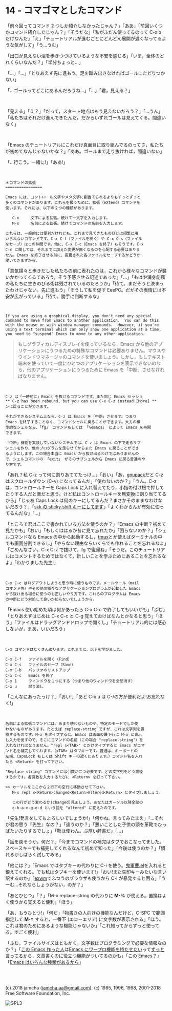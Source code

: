 

# 14 - コマゴマとしたコマンド

「前々回ってコマンド 2 つしか紹介しなかったじゃん？」「ああ」「前回いくつかコマンド紹介したじゃん？」「そうだな」「私がふだん使ってるのって C-x b だけなんだ」「え」「チュートリアルが進むごとにどんどん展開が遅くなってるような気がして」「う…うむ」  

「出口が見えない沼を歩きつづけているような不安を感じる」「いま，全体のどれくらいなんだ？」「半分ちょっと…」  

「…」「…」「とりあえず先に進もう。足を踏み出さなければゴールにたどりつかない」  

「…ゴールってどこにあるんだろうね…」「…」「君，見える？」  

<br>  

「見える」「え？」「だって，スタート地点はもう見えないだろう？」「…うん」「私たちはそれだけ進んできたんだ。だからいずれゴールは見えてくる。間違いなく」  

<br>  

「Emacs のチュートリアルにこれだけ真面目に取り組んでるのってさ，私たちが初めてなんじゃないかな？」「ああ。ゴールまで走り抜ければ，間違いない」  

「…行こう。一緒に!」「ああ!」  

<br>  

    ＊コマンドの拡張
    ================
    
    Emacs には、コントロール文字やメタ文字に割当てられるよりもずっとずっと
    多くのコマンドがあります。これらを扱うために、拡張（eXtend）コマンドを
    使います。それには、以下の２つの種類があります。
    
       C-x     文字による拡張。続けて一文字を入力します。
       M-x     名前による拡張。続けてコマンドの名前を入力します。
    
    これらは、一般的には便利だけれども、これまで見てきたものほどは頻繁に用
    いられないコマンドです。C-x C-f（ファイルを開く）や C-x C-s（ファイル
    をセーブ）はこの仲間です。他に、C-x C-c（Emacs を終了）もそうです。C-x
    C-c に関しては、それまでに加えた変更が無くなるのを心配する必要はありま
    せん。Emacs を終了させる前に、変更された各ファイルをセーブするかどうか
    聞いてきますから。

「意気揚々と歩きだした私たちの前に表れたのは，これから様々なコマンドが襲いかかってくるであろう，そう予感させる記述であった」「…」「もはや満身創痍の私たちに生きのびる術は残されているのだろうか」「待て。まだそうと決まったわけじゃない。先に進もう」「そうして私を促す EeePC。だがその表情には不安が広がっている」「待て。勝手に判断するな」  

<br>  

    If you are using a graphical display, you don't need any special
    command to move from Emacs to another application.  You can do this
    with the mouse or with window manager commands.  However, if you're
    using a text terminal which can only show one application at a time,
    you need to "suspend" Emacs to move to any other application.

> もしグラフィカルディスプレイを使っているなら，Emacs から他のアプリケーションにうつるための特殊なコマンドは必要ありません。マウスやウインドウマネージャのコマンドを使いましょう。しかし，もしテキスト端末を使っていて一度にひとつのアプリケーションを表示できないのなら，他のアプリケーションにうつるために Emacs を「中断」させなければなりません。  

<br>  

    C-z は「一時的に」Emacs を抜けるコマンドです。また同じ Emacs セッショ
    ** C-z has been rebound, but you can use C-x C-z instead [More] **
    ンに戻ることができます。
    
    それができるシステム上なら、C-z は Emacs を「中断」させます。つまり
    Emacs を終了することなく、コマンドシェルに戻ることができます。大方の標
    準的なシェルなら、「fg」 コマンドもしくは 「%emacs」 によって Emacs を再開
    できます。
    
    「中断」機能を実装していないシステムでは、C-z は Emacs の下で走るサブ
    シェルを作り、他のプログラムを走らせてからまた Emacs に戻ることができ
    るようにします。この場合本当に Emacs から抜け出るわけではありませんの
    で、シェルコマンドの 「exit」 がそのサブシェルから Emacs に戻る普通のや
    り方です。

「あれ？私 C-z って何に割りあててたっけ…」「おい」「あ，[gnupack](https://ja.osdn.net/projects/gnupack/)だと C-z はスクロールダウン (C-v) になってるんだ」「使わないのか？」「うん。C-z は，コントロールキーを Caps Lock に入れ替えてたり，小指の付け根で押してたりする人だと楽だと思う。けど私はコントロールキーを無変換に割り当ててるから」「じゃあ Caps Lock は何のキーにしてるんだ？まさかそのままなわけないだろう？」「[skk の sticky shift キーにしてます](https://github.com/jamcha-aa/xkb)」「よくわからんが有効に使ってるんだな」「…」  

「ところで君はここで書かれている方法を使うのか？」「Emacs の中断？初めて見たかも」「おい」「もしくははるか昔に見て忘れたか」「困らないのか？」「シェルコマンドなら Emacs の中から起動するし，[tmux](https://github.com/tmux/tmux/wiki)とか使えばターミナルの中でも画面分割できるし」「やらない理由ならいくらでも作れることを忘れるなよ」「ごめんなさい。C-x C-z で抜けて，fg で復帰ね」「そうだ。このチュートリアルはコメントするためではなくて，新しいことを学ぶためにあることを忘れるなよ」「わかりました先生!」  

<br>  

    C-x C-c はログアウトしようと思う時に使うものです。メールツール（mail
    コマンド等）やその他の様々なアプリケーションプログラムが起動した Emacs
    から抜け出る場合に使うのも正しいやり方です。これらのプログラムは Emacs
    の中断にどう対処して良いか知らないでしょうから。

「Emacs 使い始めた頃は何かあったら C-x C-c で終了してもいいかも」「ふむ」「とりあえずはじめは C-x C-c と C-g 覚えておけばなんとかなると思う」「ほう」「ファイルはドラッグアンドドロップで開くし」「チュートリアル的には感心しないが，まあ，いいだろう」  

<br>  

    C-x コマンドはたくさんあります。これまでに、以下を学びました。
    
    C-x C-f   ファイルを開く（Find）
    C-x C-s   ファイルのセーブ（Save）
    C-x C-b   バッファのリストアップ
    C-x C-c   Emacs を終了
    C-x 1     ウィンドウを１つにする（つまり他のウィンドウを全部消す）
    C-x u	  取り消し

「こんなにあったっけ？」「おい!」「あと C-x u は C-/の方が便利だよ!お忘れなく!」  

<br>  

    名前による拡張コマンドには、あまり使わないものや、特定のモードでしか使
    わないものがあります。たとえば replace-string ですが、これは文字列を置
    換するものです。M-x をタイプすると、Emacs は画面の最下行に M-x と表示
    し入力を促すので、そこにコマンドの名前（この場合 "replace-string"）を
    入れなければなりません。"repl s<TAB>" とだけタイプすると Emacs がコマ
    ンド名を補完してくれます。（<TAB> はタブキーです。普通は、キーボードの
    左端、CapsLock もしくは Shift キーの近くにあります。）コマンド名を入れ
    たら <Return> を打って下さい。
    
    "Replace string" コマンドには引数が二つ必要です。どの文字列をどう置換
    するかです。各引数を入力するたびに <Return> を打って下さい。
    
    >> カーソルをここから２行下の空行に移動させて下さい。
       M-x repl s<Return>changed<Return>Altered<Return> とタイプしましょう。
    
       この行がどう変わるか(changed)見ましょう。あなたはカーソル以降全部の
       c-h-a-n-g-e-d という語を "altered" に変えたのです。

「先生!発言をしてもよろしいでしょうか!」「何かね。言ってみたまえ」「…それが君の思う『先生』なの？」「違うのか？」「悪いことした子供の頭を革靴でひっぱたいたりするでしょ」「靴は使わん。ぶ厚い辞書だ」「…」  

「話を戻そうか。何だ？」「今までコマンドの補完はタブでおこなってました。スペースキーでも補完してくれるなんて初めて知った」「今後は使うのか？」「慣れるかしばらく試してみる」  

「他には？」「Emacs ではタブキーの代わりに C-i を使う。[鬼軍曹.el](https://github.com/k1LoW/emacs-drill-instructor/wiki)を入れると鍛えてくれる。でも私はタブキーを使います!」「おい!また矢印キーみたいな言い訳するのか」「[exwm](https://github.com/ch11ng/exwm)でふつうのブラウザも使うから C-i が暴発すると困る」「うーむ…それならしょうがない，のか？」  

「あとひとつ」「？」「M-x replace-string の代わりに **M-%** が使える。置換はよく使うから覚えると便利」「ほう」  

「あ，もうひとつ!」「何だ」「物書きの人向けの機能なんだけど，C-SPC で範囲指定して **M-=** すると，一番下 (エコーエリア) に文字数が表示される」「ほう。これは君のためにあるような機能じゃないか」「これ知ってからずっと使ってる。すごく便利」  

「ふむ，ファイルサイズはともかく，文字数はプログラミングで必要な情報なのか？」「[この Emacs 作った人](http://www.stallman.org/)は[Emacs にワープロ機能を持たせたい](https://lists.gnu.org/archive/html/emacs-devel/2013-11/msg00515.html)って[ずっと言ってる](https://lists.gnu.org/archive/html/emacs-devel/2018-03/msg00089.html)から，文章書くのに役立つ機能がついてるのかも」「この Emacs？」「[Emacs はいろんな種類があるから](http://finseth.com/emacs.html)」  

<br>  
<br>  

(c) 2018 jamcha (jamcha.aa@gmail.com). (c) 1985, 1996, 1998, 2001-2018 Free Software Foundation, Inc.  

![GPL3](https://www.gnu.org/graphics/gplv3-88x31.png)  

